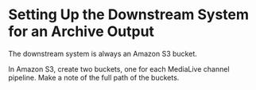 # Setting Up the Downstream System for an Archive Output<a name="downstream-system-archive"></a>

The downstream system is always an Amazon S3 bucket\.

In Amazon S3, create two buckets, one for each MediaLive channel pipeline\. Make a note of the full path of the buckets\. 
